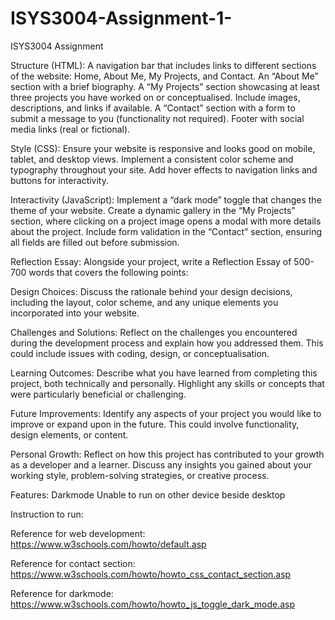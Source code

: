 # ISYS3004-Assignment-1-
ISYS3004 Assignment

Structure (HTML):
A navigation bar that includes links to different sections of the website: Home, About Me, My Projects, and Contact.
An “About Me” section with a brief biography.
A “My Projects” section showcasing at least three projects you have worked on or conceptualised. Include images, descriptions, and links if available.
A “Contact” section with a form to submit a message to you (functionality not required).
Footer with social media links (real or fictional).

Style (CSS):
Ensure your website is responsive and looks good on mobile, tablet, and desktop views.
Implement a consistent color scheme and typography throughout your site.
Add hover effects to navigation links and buttons for interactivity.

Interactivity (JavaScript):
Implement a “dark mode” toggle that changes the theme of your website.
Create a dynamic gallery in the “My Projects” section, where clicking on a project image opens a modal with more details about the project.
Include form validation in the “Contact” section, ensuring all fields are filled out before submission.

Reflection Essay: Alongside your project, write a Reflection Essay of 500-700 words that covers the following points:

Design Choices: Discuss the rationale behind your design decisions, 
including the layout, color scheme, and any unique elements you incorporated into your website.

Challenges and Solutions: Reflect on the challenges you encountered during the development process and explain how you addressed them. 
This could include issues with coding, design, or conceptualisation.

Learning Outcomes: Describe what you have learned from completing this project, both technically and personally. 
Highlight any skills or concepts that were particularly beneficial or challenging.

Future Improvements: Identify any aspects of your project you would like to improve or expand upon in the future. 
This could involve functionality, design elements, or content.

Personal Growth: Reflect on how this project has contributed to your growth as a developer and a learner. 
Discuss any insights you gained about your working style, problem-solving strategies, or creative process.

Features:
Darkmode
Unable to run on other device beside desktop

Instruction to run:



Reference for web development:
https://www.w3schools.com/howto/default.asp

Reference for contact section:
https://www.w3schools.com/howto/howto_css_contact_section.asp

Reference for darkmode:
https://www.w3schools.com/howto/howto_js_toggle_dark_mode.asp